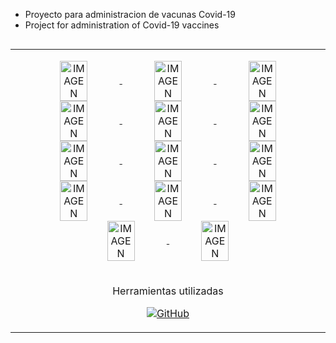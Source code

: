 - Proyecto para administracion de vacunas Covid-19
- Project for administration of Covid-19 vaccines


<table align="left">
  <tr border="none">
    <td width="25%" align="center">
      <p align="center">
        <a href="https://github.com/juanma877/Vacunas" title="Ir a la fuente">
          <img align="center" width=30% src="https://i.postimg.cc/rFSXL5ZL/image.png" alt="IMAGEN" />
          <img align="center" width=30% src="https://i.postimg.cc/B6dyrvx6/image.png" alt="IMAGEN" />
          <img align="center" width=30% src="https://i.postimg.cc/Ls5bhPD5/image.png" alt="IMAGEN" />
          <img align="center" width=30% src="https://i.postimg.cc/SR6ZHfST/image.png" alt="IMAGEN" />
          <img align="center" width=30% src="https://i.postimg.cc/mksj31YQ/image.png" alt="IMAGEN" />        
          <img align="center" width=30% src="https://i.postimg.cc/HsT3V5sm/image.png" alt="IMAGEN" />                    
          <img align="center" width=30% src="https://i.postimg.cc/HsT3V5sm/image.png" alt="IMAGEN" />                            
          <img align="center" width=30% src="https://i.postimg.cc/9FXtWhJF/image.png" alt="IMAGEN" />          
          <img align="center" width=30% src="https://i.postimg.cc/j5rPB0DT/image.png" alt="IMAGEN" />         
          <img align="center" width=30% src="https://i.postimg.cc/501QnBrN/image.png" alt="IMAGEN" />         
          <img align="center" width=30% src="https://i.postimg.cc/wM4tqSj7/image.png" alt="IMAGEN" />
          <img align="center" width=30% src="https://i.postimg.cc/tCf1LQcc/image.png" alt="IMAGEN" />    
          <img align="center" width=30% src="https://i.postimg.cc/g0bx2ymq/image.png" alt="IMAGEN" />
          <img align="center" width=30% src="https://i.postimg.cc/NMpFDWTp/image.png" alt="IMAGEN" />
         </a>
      </p>
    </td>
  </tr>
 <tr border="none">
    <td width="25%" align="center">
      <p align="center">
       Herramientas utilizadas
      </p>
     <p align="center">
        <a href="https://tu-enlace-a-github" title="Ir a GitHub">
          <img src="https://img.shields.io/badge/Java-ED8B00?style=for-the-badge&logo=openjdk&logoColor=white" alt="GitHub" />
        </a>
      </p>
    </td>
  </tr>
  </table>
